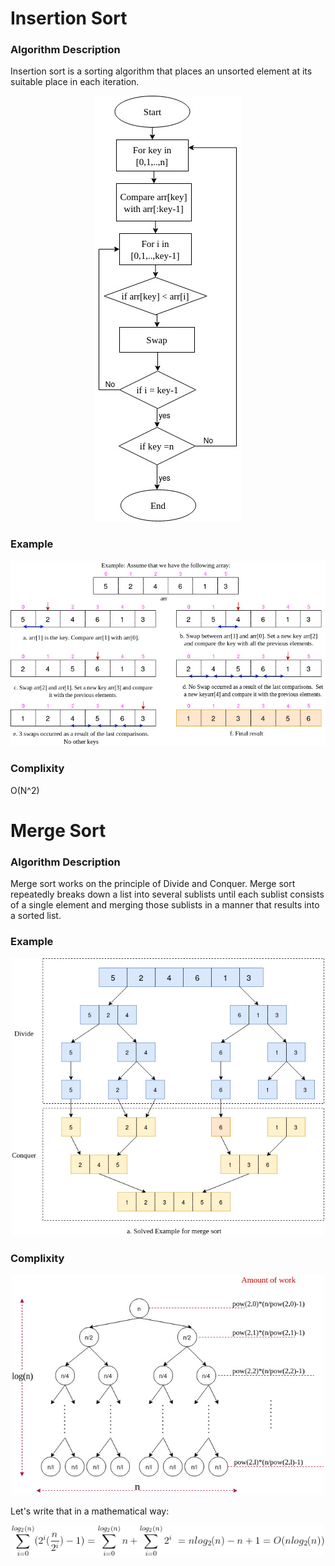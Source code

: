 # Insertion Sort
### Algorithm Description  
Insertion sort is a sorting algorithm that places an unsorted element at its suitable place in each iteration.
<p align="center">
<img src="inserFlowChart.jpg">
</p>

### Example  
<p align="center">
<img src="insrExample.jpg" width="600">
</p>

### Complixity

O(N^2)

# Merge Sort
### Algorithm Description  
Merge sort works on the principle of Divide and Conquer. Merge sort repeatedly breaks down a list into several sublists until each sublist consists of a single element and merging those sublists in a manner that results into a sorted list.
### Example  
<p align="center">
<img src="mergeEx.jpg" width="500">
</p>

### Complixity
<p align="center">
<img src="timeCompMerg.jpg" width="500">
</p>

 Let's write that in a mathematical way: 
<p align="center">
<img src="mergeEq.gif" width="500">
</p>
